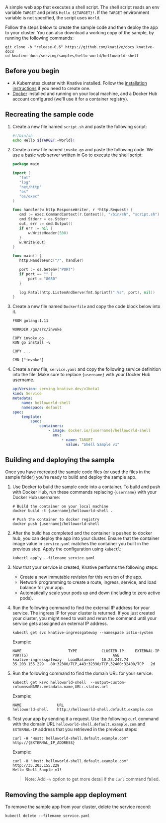 A simple web app that executes a shell script. The shell script reads an env
variable `TARGET` and prints `Hello ${TARGET}!`. If the `TARGET` environment
variable is not specified, the script uses `World`.

Follow the steps below to create the sample code and then deploy the app to your
cluster. You can also download a working copy of the sample, by running the
following commands:

```shell
git clone -b "release-0.6" https://github.com/knative/docs knative-docs
cd knative-docs/serving/samples/hello-world/helloworld-shell
```

## Before you begin

-   A Kubernetes cluster with Knative installed. Follow the
    [installation instructions](../../../install/README.md) if you need to
    create one.
-   [Docker](https://www.docker.com) installed and running on your local
    machine, and a Docker Hub account configured (we'll use it for a container
    registry).

## Recreating the sample code

1. Create a new file named `script.sh` and paste the following script:

    ```sh
    #!/bin/sh
    echo Hello ${TARGET:=World}!
    ```

1. Create a new file named `invoke.go` and paste the following code. We use a
   basic web server written in Go to execute the shell script:

    ```go
    package main

    import (
       "fmt"
       "log"
       "net/http"
       "os"
       "os/exec"
    )

    func handler(w http.ResponseWriter, r *http.Request) {
       cmd := exec.CommandContext(r.Context(), "/bin/sh", "script.sh")
       cmd.Stderr = os.Stderr
       out, err := cmd.Output()
       if err != nil {
           w.WriteHeader(500)
       }
       w.Write(out)
    }

    func main() {
       http.HandleFunc("/", handler)

       port := os.Getenv("PORT")
       if port == "" {
           port = "8080"
       }

       log.Fatal(http.ListenAndServe(fmt.Sprintf(":%s", port), nil))
    }
    ```

1. Create a new file named `Dockerfile` and copy the code block below into it.

    ```docker
    FROM golang:1.11

    WORKDIR /go/src/invoke

    COPY invoke.go .
    RUN go install -v

    COPY . .

    CMD ["invoke"]
    ```

1. Create a new file, `service.yaml` and copy the following service definition
   into the file. Make sure to replace `{username}` with your Docker Hub
   username.

    ```yaml
    apiVersion: serving.knative.dev/v1beta1
    kind: Service
    metadata:
        name: helloworld-shell
        namespace: default
    spec:
        template:
            spec:
                containers:
                    - image: docker.io/{username}/helloworld-shell
                      env:
                          - name: TARGET
                            value: "Shell Sample v1"
    ```

## Building and deploying the sample

Once you have recreated the sample code files (or used the files in the sample
folder) you're ready to build and deploy the sample app.

1. Use Docker to build the sample code into a container. To build and push with
   Docker Hub, run these commands replacing `{username}` with your Docker Hub
   username:

    ```shell
    # Build the container on your local machine
    docker build -t {username}/helloworld-shell .

    # Push the container to docker registry
    docker push {username}/helloworld-shell
    ```

1. After the build has completed and the container is pushed to docker hub, you
   can deploy the app into your cluster. Ensure that the container image value
   in `service.yaml` matches the container you built in the previous step. Apply
   the configuration using `kubectl`:

    ```shell
    kubectl apply --filename service.yaml
    ```

1. Now that your service is created, Knative performs the following steps:

    - Create a new immutable revision for this version of the app.
    - Network programming to create a route, ingress, service, and load balance
      for your app.
    - Automatically scale your pods up and down (including to zero active pods).

1. Run the following command to find the external IP address for your service.
   The ingress IP for your cluster is returned. If you just created your
   cluster, you might need to wait and rerun the command until your service gets
   asssigned an external IP address.

    ```shell
    kubectl get svc knative-ingressgateway --namespace istio-system
    ```

    Example:

    ```shell
    NAME                     TYPE           CLUSTER-IP     EXTERNAL-IP      PORT(S)                                      AGE
    knative-ingressgateway   LoadBalancer   10.23.247.74   35.203.155.229   80:32380/TCP,443:32390/TCP,32400:32400/TCP   2d

    ```

1. Run the following command to find the domain URL for your service:

    ```shell
    kubectl get ksvc helloworld-shell  --output=custom-columns=NAME:.metadata.name,URL:.status.url
    ```

    Example:

    ```shell
    NAME                URL
    helloworld-shell    http://helloworld-shell.default.example.com
    ```

1. Test your app by sending it a request. Use the following `curl` command with
   the domain URL `helloworld-shell.default.example.com` and `EXTERNAL-IP`
   address that you retrieved in the previous steps:

    ```shell
    curl -H "Host: helloworld-shell.default.example.com" http://{EXTERNAL_IP_ADDRESS}
    ```

    Example:

    ```shell
    curl -H "Host: helloworld-shell.default.example.com" http://35.203.155.229
    Hello Shell Sample v1!
    ```

    > Note: Add `-v` option to get more detail if the `curl` command failed.

## Removing the sample app deployment

To remove the sample app from your cluster, delete the service record:

```shell
kubectl delete --filename service.yaml
```
